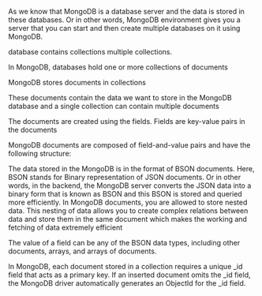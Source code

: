


As we know that MongoDB is a database server and the data is stored in these databases. 
Or in other words, MongoDB environment gives you a server that you can start and then create multiple databases on it using MongoDB. 

database contains collections
multiple collections.

In MongoDB, databases hold one or more collections of documents

MongoDB stores documents in collections

These documents contain the data we want to store in the MongoDB database and a single collection can contain multiple documents

The documents are created using the fields. Fields are key-value pairs in the documents

MongoDB documents are composed of field-and-value pairs and have the following structure:



The data stored in the MongoDB is in the format of BSON documents. Here, BSON stands for Binary representation of JSON documents. Or in other words, in the backend, the MongoDB server converts the JSON data into a binary form that is known as BSON and this BSON is stored and queried more efficiently.
In MongoDB documents, you are allowed to store nested data. This nesting of data allows you to create complex relations between data and store them in the same document which makes the working and fetching of data extremely efficient

The value of a field can be any of the BSON data types, including other documents, arrays, and arrays of documents. 

In MongoDB, each document stored in a collection requires a unique _id field that acts as a primary key. If an inserted document omits the _id field, the MongoDB driver automatically generates an ObjectId for the _id field.